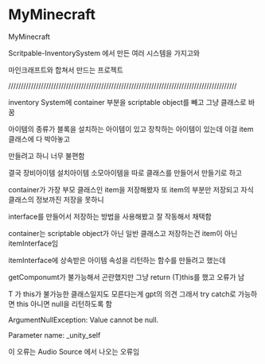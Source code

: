 # MyMinecraft
MyMinecraft

Scritpable-InventorySystem 에서 만든 여러 시스템을 가지고와 

마인크래프트와 합쳐서 만드는 프로젝트

///////////////////////////////////////////////////////////////////////////////////////////

inventory System에 container 부분을 scriptable object를 빼고 그냥 클래스로 바꿈

아이템의 종류가 블록을 설치하는 아이템이 있고 장착하는 아이템이 있는데 이걸 item 클래스에 다 박아놓고

만들려고 하니 너무 불편함

결국 장비아이템 설치아이템 소모아이템을 따로 클래스를 만들어서 만들기로 하고

container가 가장 부모 클래스인 item을 저장해봤자 또 item의 부분만 저장되고 자식 클래스의 정보까진 저장을 못하니

interface를 만들어서 저장하는 방법을 사용해봤고 잘 작동해서 채택함

container는 scriptable object가 아닌 일반 클래스고 저장하는건 item이 아닌 itemInterface임

itemInterface에 상속받은 아이템 속성을 리턴하는 함수를 만들려고 했는데

getComponumt가 불가능해서 곤란했지만 그냥 return (T)this를 했고 오류가 남

T 가 this가 불가능한 클래스일지도 모른다는게 gpt의 의견 그래서 try catch로 가능하면 this 아니면 null을 리턴하도록 함

ArgumentNullException: Value cannot be null. 

Parameter name: _unity_self

이 오류는 Audio Source 에서 나오는 오류임
